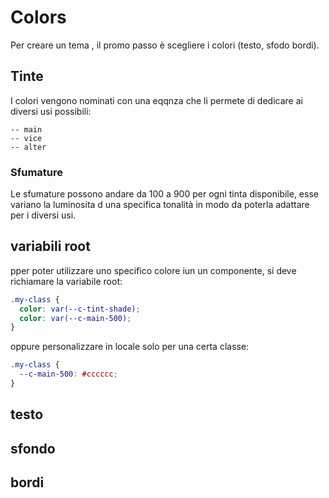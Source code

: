 # Colors

Per creare un tema , il promo passo è scegliere i colori (testo, sfodo bordi).

## Tinte

I colori vengono nominati con una eqqnza che li permete di dedicare ai diversi usi possibili:

```
-- main
-- vice
-- alter
```

### Sfumature

Le sfumature possono andare da 100 a 900 per ogni tinta disponibile, esse variano la luminosita d una specifica tonalità in modo da poterla adattare per i diversi usi.

## variabili root

pper poter utilizzare uno specifico colore iun un componente, si deve richiamare la variabile root:

```css
.my-class {
  color: var(--c-tint-shade);
  color: var(--c-main-500);
}
```

oppure personalizzare in locale solo per una certa classe:

```css
.my-class {
  --c-main-500: #cccccc;
}
```

## testo

## sfondo

## bordi
